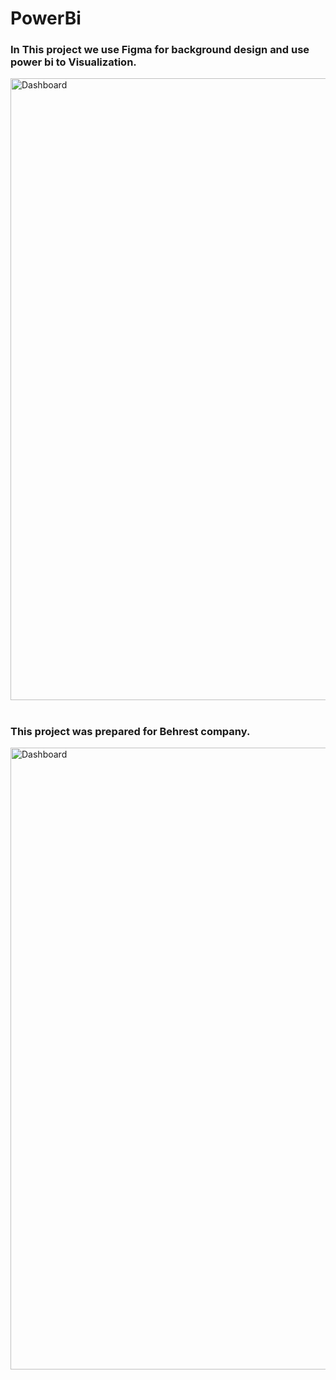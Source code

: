 # PowerBi

 
<h3 align="left">In This project we use Figma for background design and use power bi to Visualization.</h3>

<img width="995" alt="Dashboard" src="https://github.com/Abbas-Asq/PowerBi/assets/23266014/e8814668-2fdc-42b1-bd5d-25f64cb526dc">

#

 
<h3 align="left">This project was prepared for Behrest company.</h3>

<img width="995" alt="Dashboard" src="https://github.com/Abbas-Asq/PowerBi/assets/23266014/7b0572ea-8da9-42f8-863c-cab8049b7618">

